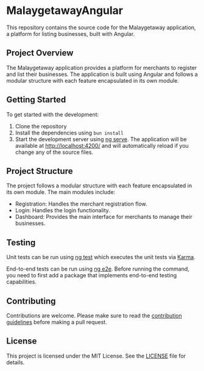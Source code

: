 # MalaygetawayAngular

This repository contains the source code for the Malaygetaway application, a platform for listing businesses, built with Angular.

## Project Overview

The Malaygetaway application provides a platform for merchants to register and list their businesses. The application is built using Angular and follows a modular structure with each feature encapsulated in its own module.

## Getting Started

To get started with the development:

1. Clone the repository
2. Install the dependencies using `bun install`
3. Start the development server using [ng serve](file:///Users/mylo/Code/university/malaygetaway-angular/README.md#7%2C6-7%2C6). The application will be available at [http://localhost:4200/](file:///Users/mylo/Code/university/malaygetaway-angular/src/testing/merchantregistration.ts#8%2C23-8%2C23) and will automatically reload if you change any of the source files.

## Project Structure

The project follows a modular structure with each feature encapsulated in its own module. The main modules include:

- Registration: Handles the merchant registration flow.
- Login: Handles the login functionality.
- Dashboard: Provides the main interface for merchants to manage their businesses.

## Testing

Unit tests can be run using [ng test](file:///Users/mylo/Code/university/malaygetaway-angular/README.md#19%2C6-19%2C6) which executes the unit tests via [Karma](https://karma-runner.github.io).

End-to-end tests can be run using [ng e2e](file:///Users/mylo/Code/university/malaygetaway-angular/README.md#23%2C6-23%2C6). Before running the command, you need to first add a package that implements end-to-end testing capabilities.

## Contributing

Contributions are welcome. Please make sure to read the [contribution guidelines](CONTRIBUTING.md) before making a pull request.

## License

This project is licensed under the MIT License. See the [LICENSE](LICENSE.md) file for details.